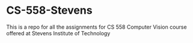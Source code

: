 # CS-558-Stevens

This is a repo for all the assignments for CS 558 Computer Vision course offered at Stevens Institute of Technology
